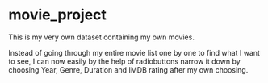# movie_project

This is my very own dataset containing my own movies.

Instead of going through my entire movie list one by one to find what I want to see, I can now easily by the help of radiobuttons narrow it down by choosing Year, Genre, Duration and IMDB rating after my own choosing.

